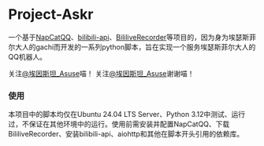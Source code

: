 # Project-Askr
一个基于[NapCatQQ](https://github.com/NapNeko/NapCatQQ)、[bilibili-api](https://github.com/Nemo2011/bilibili-api)、[BililiveRecorder](https://github.com/BililiveRecorder/BililiveRecorder)等项目的，因为身为埃瑟斯菲尔大人的gachi而开发的一系列python脚本，旨在实现一个服务埃瑟斯菲尔大人的QQ机器人。

关注[@埃因斯坦_Asuse](https://space.bilibili.com/3546831533378448)喵！
关注[@埃因斯坦_Asuse](https://space.bilibili.com/3546831533378448)谢谢喵！

### 使用
本项目中的脚本均仅在Ubuntu 24.04 LTS Server、Python 3.12中测试、运行过，不保证在其他环境中的运行。使用前需安装并配置NapCatQQ、下载BililiveRecorder、安装bilibili-api、aiohttp和其他在脚本开头引用的依赖库。
